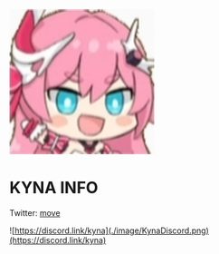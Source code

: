 ![Kyna.png](./image/kyna.png)

# KYNA INFO
Twitter: [move](https://twitter.com/KynaDiscord)

![https://discord.link/kyna](./image/KynaDiscord.png)(https://discord.link/kyna)
